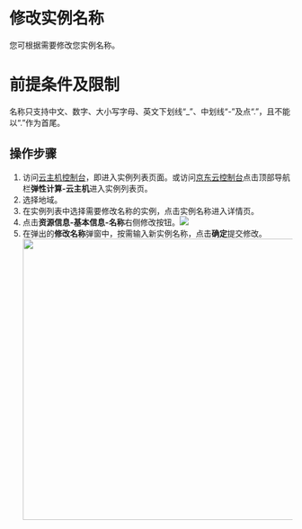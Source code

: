 # 修改实例名称

您可根据需要修改您实例名称。

# 前提条件及限制
名称只支持中文、数字、大小写字母、英文下划线“_”、中划线“-”及点“.”，且不能以“.”作为首尾。

## 操作步骤
1. 访问[云主机控制台](https://cns-console.jdcloud.com/host/compute/list)，即进入实例列表页面。或访问[京东云控制台](https://console.jdcloud.com)点击顶部导航栏**弹性计算-云主机**进入实例列表页。
2. 选择地域。
3. 在实例列表中选择需要修改名称的实例，点击实例名称进入详情页。
4. 点击**资源信息-基本信息-名称**右侧修改按钮。![](../../../../../image/vm/modifyname.png)
5. 在弹出的**修改名称**弹窗中，按需输入新实例名称，点击**确定**提交修改。<div align="center"><img src="../../../../../image/vm/modifyname2.png" width="500"></div>
